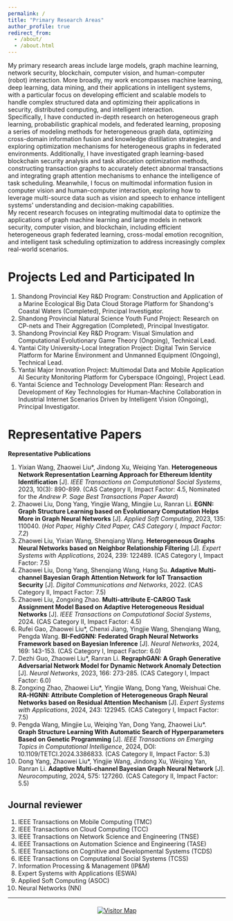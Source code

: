 ```yaml
---
permalink: /
title: "Primary Research Areas"
author_profile: true
redirect_from: 
  - /about/
  - /about.html
---
```


  My primary research areas include large models, graph machine learning, network security, blockchain, computer vision, and human-computer (robot) interaction. More broadly, my work encompasses machine learning, deep learning, data mining, and their applications in intelligent systems, with a particular focus on developing efficient and scalable models to handle complex structured data and optimizing their applications in security, distributed computing, and intelligent interaction.  
  Specifically, I have conducted in-depth research on heterogeneous graph learning, probabilistic graphical models, and federated learning, proposing a series of modeling methods for heterogeneous graph data, optimizing cross-domain information fusion and knowledge distillation strategies, and exploring optimization mechanisms for heterogeneous graphs in federated environments. Additionally, I have investigated graph learning-based blockchain security analysis and task allocation optimization methods, constructing transaction graphs to accurately detect abnormal transactions and integrating graph attention mechanisms to enhance the intelligence of task scheduling. Meanwhile, I focus on multimodal information fusion in computer vision and human-computer interaction, exploring how to leverage multi-source data such as vision and speech to enhance intelligent systems' understanding and decision-making capabilities.  
  My recent research focuses on integrating multimodal data to optimize the applications of graph machine learning and large models in network security, computer vision, and blockchain, including efficient heterogeneous graph federated learning, cross-modal emotion recognition, and intelligent task scheduling optimization to address increasingly complex real-world scenarios.

Projects Led and Participated In
======
1. Shandong Provincial Key R&D Program: Construction and Application of a Marine Ecological Big Data Cloud Storage Platform for Shandong's Coastal Waters (Completed), Principal Investigator.
2. Shandong Provincial Natural Science Youth Fund Project: Research on CP-nets and Their Aggregation (Completed), Principal Investigator.
3. Shandong Provincial Key R&D Program: Visual Simulation and Computational Evolutionary Game Theory (Ongoing), Technical Lead.
4. Yantai City University-Local Integration Project: Digital Twin Service Platform for Marine Environment and Unmanned Equipment (Ongoing), Technical Lead.
5. Yantai Major Innovation Project: Multimodal Data and Mobile Application AI Security Monitoring Platform for Cyberspace (Ongoing), Project Lead.
6. Yantai Science and Technology Development Plan: Research and Development of Key Technologies for Human-Machine Collaboration in Industrial Internet Scenarios Driven by Intelligent Vision (Ongoing), Principal Investigator.

Representative Papers
======
**Representative Publications**  

1. Yixian Wang, Zhaowei Liu*, Jindong Xu, Weiqing Yan. **Heterogeneous Network Representation Learning Approach for Ethereum Identity Identification** [J]. *IEEE Transactions on Computational Social Systems*, 2023, 10(3): 890-899. (CAS Category II, Impact Factor: 4.5, Nominated for the *Andrew P. Sage Best Transactions Paper Award*)
2. Zhaowei Liu, Dong Yang, Yingjie Wang, Mingjie Lu, Ranran Li. **EGNN: Graph Structure Learning based on Evolutionary Computation Helps More in Graph Neural Networks** [J]. *Applied Soft Computing*, 2023, 135: 110040. (*Hot Paper, Highly Cited Paper, CAS Category I, Impact Factor: 7.2*)
3. Zhaowei Liu, Yixian Wang, Shenqiang Wang. **Heterogeneous Graphs Neural Networks based on Neighbor Relationship Filtering** [J]. *Expert Systems with Applications*, 2024, 239: 122489. (CAS Category I, Impact Factor: 7.5)
4. Zhaowei Liu, Dong Yang, Shenqiang Wang, Hang Su. **Adaptive Multi-channel Bayesian Graph Attention Network for IoT Transaction Security** [J]. *Digital Communications and Networks*, 2022. (CAS Category II, Impact Factor: 7.5)
5. Zhaowei Liu, Zongxing Zhao. **Multi-attribute E-CARGO Task Assignment Model Based on Adaptive Heterogeneous Residual Networks** [J]. *IEEE Transactions on Computational Social Systems*, 2024. (CAS Category II, Impact Factor: 4.5)
6. Rufei Gao, Zhaowei Liu*, Chenxi Jiang, Yingjie Wang, Shenqiang Wang, Pengda Wang. **BI-FedGNN: Federated Graph Neural Networks Framework based on Bayesian Inference** [J]. *Neural Networks*, 2024, 169: 143-153. (CAS Category I, Impact Factor: 6.0)
7. Dezhi Guo, Zhaowei Liu*, Ranran Li. **RegraphGAN: A Graph Generative Adversarial Network Model for Dynamic Network Anomaly Detection** [J]. *Neural Networks*, 2023, 166: 273-285. (CAS Category I, Impact Factor: 6.0)
8. Zongxing Zhao, Zhaowei Liu*, Yingjie Wang, Dong Yang, Weishuai Che. **RA-HGNN: Attribute Completion of Heterogeneous Graph Neural Networks based on Residual Attention Mechanism** [J]. *Expert Systems with Applications*, 2024, 243: 122945. (CAS Category I, Impact Factor: 7.5)
9. Pengda Wang, Mingjie Lu, Weiqing Yan, Dong Yang, Zhaowei Liu*. **Graph Structure Learning With Automatic Search of Hyperparameters Based on Genetic Programming** [J]. *IEEE Transactions on Emerging Topics in Computational Intelligence*, 2024, DOI: 10.1109/TETCI.2024.3386833. (CAS Category II, Impact Factor: 5.3)
10. Dong Yang, Zhaowei Liu*, Yingjie Wang, Jindong Xu, Weiqing Yan, Ranran Li. **Adaptive Multi-channel Bayesian Graph Neural Network** [J]. *Neurocomputing*, 2024, 575: 127260. (CAS Category II, Impact Factor: 5.5)

Journal reviewer
------
1. IEEE Transactions on Mobile Computing (TMC)
2. IEEE Transactions on Cloud Computing (TCC)  
3. IEEE Transactions on Network Science and Engineering (TNSE)
4. IEEE Transactions on Automation Science and Engineering (TASE) 
5. IEEE Transactions on Cognitive and Developmental Systems (TCDS)  
6. IEEE Transactions on Computational Social Systems (TCSS)
7. Information Processing & Management (IP&M) 
8. Expert Systems with Applications (ESWA) 
9. Applied Soft Computing (ASOC) 
10. Neural Networks (NN) 

------
<div style="text-align: center; margin-top: 20px;">
  <a href="https://info.flagcounter.com/" target="_blank">
    <img src="https://s01.flagcounter.com/map/eC8X/size_l/txt_000000/border_FFFFFF/pageviews_1/viewers_0/flags_20/" 
         alt="Visitor Map" border="0" style="max-width: 100%; height: auto;">
  </a>
</div>
